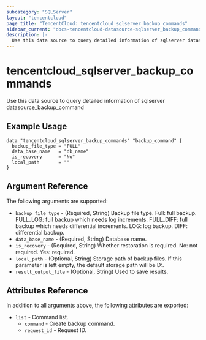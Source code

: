 ```yaml
---
subcategory: "SQLServer"
layout: "tencentcloud"
page_title: "TencentCloud: tencentcloud_sqlserver_backup_commands"
sidebar_current: "docs-tencentcloud-datasource-sqlserver_backup_commands"
description: |-
  Use this data source to query detailed information of sqlserver datasource_backup_command
---
```


# tencentcloud_sqlserver_backup_commands

Use this data source to query detailed information of sqlserver datasource_backup_command

## Example Usage

```hcl
data "tencentcloud_sqlserver_backup_commands" "backup_command" {
  backup_file_type = "FULL"
  data_base_name   = "db_name"
  is_recovery      = "No"
  local_path       = ""
}
```

## Argument Reference

The following arguments are supported:

* `backup_file_type` - (Required, String) Backup file type. Full: full backup. FULL_LOG: full backup which needs log increments. FULL_DIFF: full backup which needs differential increments. LOG: log backup. DIFF: differential backup.
* `data_base_name` - (Required, String) Database name.
* `is_recovery` - (Required, String) Whether restoration is required. No: not required. Yes: required.
* `local_path` - (Optional, String) Storage path of backup files. If this parameter is left empty, the default storage path will be D:.
* `result_output_file` - (Optional, String) Used to save results.

## Attributes Reference

In addition to all arguments above, the following attributes are exported:

* `list` - Command list.
  * `command` - Create backup command.
  * `request_id` - Request ID.


